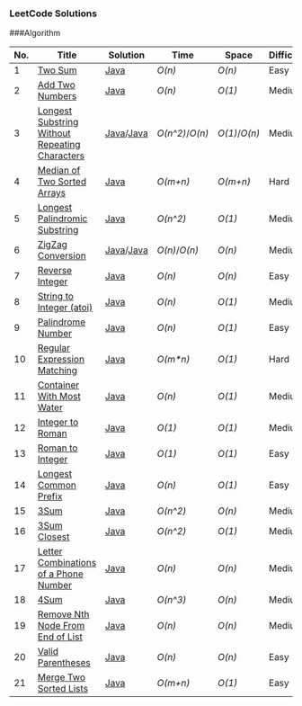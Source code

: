 ### LeetCode Solutions

\###Algorithm

| No.  | Title                                    | Solution                                 | Time            | Space         | Difficulty |
| :--- | ---------------------------------------- | ---------------------------------------- | --------------- | ------------- | ---------- |
| 1    | [Two Sum](https://leetcode.com/problems/two-sum/#/description) | [Java](https://github.com/sherlock-y/LeetCode/blob/master/src/main/java/org/sherlocky/leetcode/array/twoSum/Solution.java) | *O(n)*          | *O(n)*        | Easy       |
| 2    | [Add Two Numbers](https://leetcode.com/problems/add-two-numbers) | [Java](https://github.com/sherlock-y/LeetCode/blob/master/src/main/java/org/sherlocky/leetcode/linkedlist/addTwoNumbers/Solution.java) | *O(n)*          | *O(1)*        | Medium     |
| 3    | [Longest Substring Without Repeating Characters](https://leetcode.com/problems/longest-substring-without-repeating-characters/#/description) | [Java](https://github.com/sherlock-y/LeetCode/blob/master/src/main/java/org/sherlocky/leetcode/string/longestSubstringWithoutRepeatingCharacters/Solution.java)/[Java](https://github.com/sherlock-y/LeetCode/blob/master/src/main/java/org/sherlocky/leetcode/string/longestSubstringWithoutRepeatingCharacters/SolutionFaster.java) | *O(n^2)*/*O(n)* | *O(1)*/*O(n)* | Medium     |
| 4    | [Median of Two Sorted Arrays](https://leetcode.com/problems/median-of-two-sorted-arrays/#/description) | [Java](https://github.com/sherlock-y/LeetCode/blob/master/src/main/java/org/sherlocky/leetcode/array/medianOfTwoSortedArrays/Solution.java) | *O(m+n)*        | *O(m+n)*      | Hard       |
| 5    | [Longest Palindromic Substring](https://leetcode.com/problems/longest-palindromic-substring/#/description) | [Java](https://github.com/sherlock-y/LeetCode/blob/master/src/main/java/org/sherlocky/leetcode/string/longestPalindromicSubstring/Solution.java) | *O(n^2)*        | *O(1)*        | Medium     |
| 6    | [ZigZag Conversion](https://leetcode.com/problems/zigzag-conversion/#/description) | [Java](https://github.com/sherlock-y/LeetCode/blob/master/src/main/java/org/sherlocky/leetcode/string/zigZagConversion/Solution.java)/[Java](https://github.com/sherlock-y/LeetCode/blob/master/src/main/java/org/sherlocky/leetcode/string/zigZagConversion/SolutionB.java) | *O(n)*/*O(n)*   | *O(n)*        | Medium     |
| 7    | [Reverse Integer](https://leetcode.com/problems/reverse-integer/#/description) | [Java](https://github.com/sherlock-y/LeetCode/blob/master/src/main/java/org/sherlocky/leetcode/math/reverseInteger/Solution.java) | *O(n)*          | *O(n)*        | Easy       |
| 8    | [String to Integer (atoi)](https://leetcode.com/problems/string-to-integer-atoi/#/description) | [Java](https://github.com/sherlock-y/LeetCode/blob/master/src/main/java/org/sherlocky/leetcode/string/stringToInteger/Solution.java) | *O(n)*          | *O(1)*        | Medium     |
| 9    | [Palindrome Number](https://leetcode.com/problems/palindrome-number/#/description) | [Java](https://github.com/sherlock-y/LeetCode/blob/master/src/main/java/org/sherlocky/leetcode/math/palindromeNumber/Solution.java) | *O(n)*          | *O(1)*        | Easy       |
| 10   | [Regular Expression Matching](https://leetcode.com/problems/regular-expression-matching/#/description) | [Java](https://github.com/sherlock-y/LeetCode/blob/master/src/main/java/org/sherlocky/leetcode/string/regularExpressionMatching/Solution.java) | *O(m\*n)*       | *O(1)*        | Hard       |
| 11   | [Container With Most Water](https://leetcode.com/problems/container-with-most-water/#/description) | [Java](https://github.com/sherlock-y/LeetCode/blob/master/src/main/java/org/sherlocky/leetcode/dynamicProgramming/containerWithMostWater/Solution.java) | *O(n)*          | *O(1)*        | Medium     |
| 12   | [Integer to Roman](https://leetcode.com/problems/integer-to-roman/#/description) | [Java](https://github.com/sherlock-y/LeetCode/blob/master/src/main/java/org/sherlocky/leetcode/math/integerToRoman/Solution.java) | *O(1)*          | *O(1)*        | Medium     |
| 13   | [Roman to Integer](https://leetcode.com/problems/roman-to-integer/#/description) | [Java](https://github.com/sherlock-y/LeetCode/blob/master/src/main/java/org/sherlocky/leetcode/math/romanToInteger/Solution.java) | *O(1)*          | *O(1)*        | Easy       |
| 14   | [Longest Common Prefix](https://leetcode.com/problems/longest-common-prefix/#/description) | [Java](https://github.com/sherlock-y/LeetCode/blob/master/src/main/java/org/sherlocky/leetcode/string/longestCommonPrefix/Solution.java) | *O(n)*          | *O(1)*        | Easy       |
| 15   | [3Sum](https://github.com/sherlock-y/LeetCode/blob/master/src/main/java/org/sherlocky/leetcode/array/threeSum/Solution.java) | [Java](https://github.com/sherlock-y/LeetCode/blob/master/src/main/java/org/sherlocky/leetcode/array/threeSum/Solution.java) | *O(n^2)*        | *O(n)*        | Medium     |
| 16   | [3Sum Closest](https://leetcode.com/problems/3sum-closest/#/description) | [Java](https://github.com/sherlock-y/LeetCode/blob/master/src/main/java/org/sherlocky/leetcode/array/threeSumClosest/Solution.java) | *O(n^2)*        | *O(1)*        | Medium     |
| 17   | [Letter Combinations of a Phone Number](https://leetcode.com/problems/letter-combinations-of-a-phone-number/#/description) | [Java](https://github.com/sherlock-y/LeetCode/blob/master/src/main/java/org/sherlocky/leetcode/math/LetterCombinationOfPhoneNumber/Solution.java) | *O(n)*          | *O(n)*        | Medium     |
| 18   | [4Sum](https://leetcode.com/problems/4sum/#/description) | [Java](https://github.com/sherlock-y/LeetCode/blob/master/src/main/java/org/sherlocky/leetcode/array/fourSum/Solution.java) | *O(n^3)*        | *O(n)*        | Medium     |
| 19   | [Remove Nth Node From End of List](https://leetcode.com/problems/remove-nth-node-from-end-of-list/#/description) | [Java](https://github.com/sherlock-y/LeetCode/blob/master/src/main/java/org/sherlocky/leetcode/linkedlist/removeNthNodeFromEndofList/Solution.java) | *O(n)*          | *O(n)*        | Medium     |
| 20   | [Valid Parentheses](https://leetcode.com/problems/valid-parentheses/#/description) | [Java](https://github.com/sherlock-y/LeetCode/blob/master/src/main/java/org/sherlocky/leetcode/stack/validParentheses/Solution.java) | *O(n)*          | *O(n)*        | Easy       |
| 21   | [Merge Two Sorted Lists](https://leetcode.com/problems/merge-two-sorted-lists/#/description) | [Java](https://github.com/sherlock-y/LeetCode/blob/master/src/main/java/org/sherlocky/leetcode/linkedlist/mergeTwoSortedLists/Solution.java) | *O(m+n)*        | *O(1)*        | Easy       |

